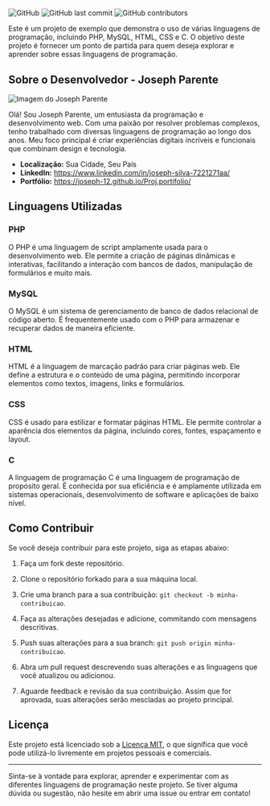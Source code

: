 # <Dev Web>

![GitHub](https://img.shields.io/github/license/seu-usuario/seu-repositorio)
![GitHub last commit](https://img.shields.io/github/last-commit/seu-usuario/seu-repositorio)
![GitHub contributors](https://img.shields.io/github/contributors/seu-usuario/seu-repositorio)

Este é um projeto de exemplo que demonstra o uso de várias linguagens de programação, incluindo PHP, MySQL, HTML, CSS e C. O objetivo deste projeto é fornecer um ponto de partida para quem deseja explorar e aprender sobre essas linguagens de programação.

## Sobre o Desenvolvedor - Joseph Parente

![Imagem do Joseph Parente](url-da-sua-imagem.jpg)

Olá! Sou Joseph Parente, um entusiasta da programação e desenvolvimento web. Com uma paixão por resolver problemas complexos, tenho trabalhado com diversas linguagens de programação ao longo dos anos. Meu foco principal é criar experiências digitais incríveis e funcionais que combinam design e tecnologia.

- **Localização:** Sua Cidade, Seu País
- **LinkedIn:** https://www.linkedin.com/in/joseph-silva-7221271aa/
- **Portfólio:** https://joseph-12.github.io/Proj.portifolio/
## Linguagens Utilizadas

### PHP

O PHP é uma linguagem de script amplamente usada para o desenvolvimento web. Ele permite a criação de páginas dinâmicas e interativas, facilitando a interação com bancos de dados, manipulação de formulários e muito mais.

### MySQL

O MySQL é um sistema de gerenciamento de banco de dados relacional de código aberto. É frequentemente usado com o PHP para armazenar e recuperar dados de maneira eficiente.

### HTML

HTML é a linguagem de marcação padrão para criar páginas web. Ele define a estrutura e o conteúdo de uma página, permitindo incorporar elementos como textos, imagens, links e formulários.

### CSS

CSS é usado para estilizar e formatar páginas HTML. Ele permite controlar a aparência dos elementos da página, incluindo cores, fontes, espaçamento e layout.

### C

A linguagem de programação C é uma linguagem de programação de propósito geral. É conhecida por sua eficiência e é amplamente utilizada em sistemas operacionais, desenvolvimento de software e aplicações de baixo nível.

## Como Contribuir

Se você deseja contribuir para este projeto, siga as etapas abaixo:

1. Faça um fork deste repositório.

2. Clone o repositório forkado para a sua máquina local.

3. Crie uma branch para a sua contribuição: `git checkout -b minha-contribuicao`.

4. Faça as alterações desejadas e adicione, commitando com mensagens descritivas.

5. Push suas alterações para a sua branch: `git push origin minha-contribuicao`.

6. Abra um pull request descrevendo suas alterações e as linguagens que você atualizou ou adicionou.

7. Aguarde feedback e revisão da sua contribuição. Assim que for aprovada, suas alterações serão mescladas ao projeto principal.

## Licença

Este projeto está licenciado sob a [Licença MIT](LICENSE), o que significa que você pode utilizá-lo livremente em projetos pessoais e comerciais.

---

Sinta-se à vontade para explorar, aprender e experimentar com as diferentes linguagens de programação neste projeto. Se tiver alguma dúvida ou sugestão, não hesite em abrir uma issue ou entrar em contato!
